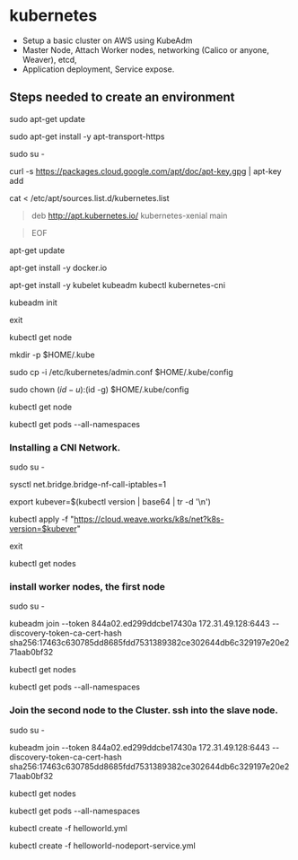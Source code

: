 # kubernetes

- Setup a basic cluster on AWS using KubeAdm
- Master Node, Attach Worker nodes, networking (Calico or anyone, Weaver), etcd,
- Application deployment, Service expose.

## Steps needed to create an environment

sudo apt-get update

sudo apt-get install -y apt-transport-https

sudo su -

 curl -s https://packages.cloud.google.com/apt/doc/apt-key.gpg | apt-key add
 
 cat <<EOF > /etc/apt/sources.list.d/kubernetes.list
 
 > deb http://apt.kubernetes.io/ kubernetes-xenial main
 
 > EOF
 
 
 apt-get update
 
 apt-get install -y docker.io
 
 apt-get install -y kubelet kubeadm kubectl kubernetes-cni


kubeadm init

exit

kubectl get node

mkdir -p $HOME/.kube

 sudo cp -i /etc/kubernetes/admin.conf $HOME/.kube/config
 
 sudo chown $(id -u):$(id -g) $HOME/.kube/config
 
 
kubectl get node

kubectl get pods --all-namespaces


### Installing a CNI Network.

sudo su -

sysctl net.bridge.bridge-nf-call-iptables=1

export kubever=$(kubectl version | base64 | tr -d '\n')

kubectl apply -f "https://cloud.weave.works/k8s/net?k8s-version=$kubever"

exit

kubectl get nodes

### install worker nodes, the first node
 sudo su -
 
 kubeadm join --token 844a02.ed299ddcbe17430a 172.31.49.128:6443 --discovery-token-ca-cert-hash sha256:17463c630785dd8685fdd7531389382ce302644db6c329197e20e271aab0bf32
 

kubectl get nodes

 
 kubectl get pods --all-namespaces
 
 
 ### Join the second node to the Cluster. ssh into the slave node.
 
 sudo su -
 
 kubeadm join --token 844a02.ed299ddcbe17430a 172.31.49.128:6443 --discovery-token-ca-cert-hash sha256:17463c630785dd8685fdd7531389382ce302644db6c329197e20e271aab0bf32
 
 kubectl get nodes
 
 kubectl get pods --all-namespaces
 
 
 kubectl create -f helloworld.yml
 
 kubectl create -f helloworld-nodeport-service.yml

